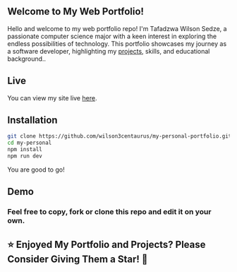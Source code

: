 ## Welcome to My Web Portfolio!

Hello and welcome to my web portfolio repo! I'm Tafadzwa Wilson Sedze, a passionate computer science major with a keen interest in exploring the endless possibilities of technology. This portfolio showcases my journey as a software developer, highlighting my [projects](https://github.com/wilson3centaurus), skills, and educational background..


## Live
You can view my site live [here](https://github.com/wilson3centaurus/).

## Installation
```bash
git clone https://github.com/wilson3centaurus/my-personal-portfolio.git
cd my-personal
npm install
npm run dev
```
You are good to go!
## Demo

### Feel free to copy, fork or clone this repo and edit it on your own.

## ⭐ Enjoyed My Portfolio and Projects? Please Consider Giving Them a Star! 💫
